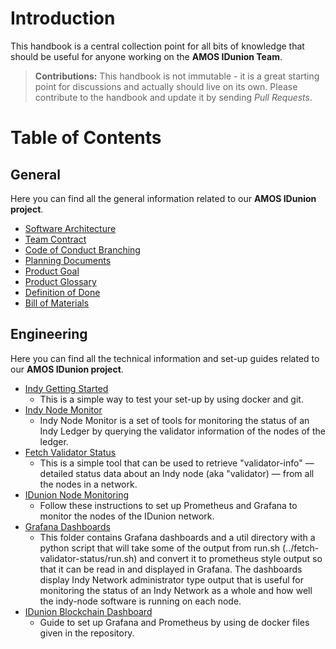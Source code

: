 # Introduction

This handbook is a central collection point for all bits of knowledge that should be useful for anyone working on the **AMOS IDunion Team**. 

> **Contributions:** This handbook is not immutable - it is a great starting point for discussions and actually should live on its own. Please contribute to the handbook and update it by sending _Pull Requests_. 

# Table of Contents

## General
Here you can find all the general information related to our **AMOS IDunion project**.

  - [Software Architecture](https://github.com/amosproj/amos2022ss06-idunion-blockchain-dashboard/blob/main/Deliverables/sprint-04/software-architecture.pdf)
  - [Team Contract](https://github.com/amosproj/amos2022ss06-idunion-blockchain-dashboard/blob/main/Deliverables/sprint-03/team-contract-signed.pdf)
  - [Code of Conduct Branching](https://github.com/amosproj/amos2022ss06-idunion-blockchain-dashboard/blob/main/Documentation/CoC_Branches.md)
  - [Planning Documents](https://docs.google.com/spreadsheets/d/1Df1QpVa1ACSY_kTNegWYElVrmmdf_bSMS06VU6Qoe90/edit#gid=6)
  - [Product Goal](https://docs.google.com/spreadsheets/d/1Df1QpVa1ACSY_kTNegWYElVrmmdf_bSMS06VU6Qoe90/edit#gid=3)
  - [Product Glossary](https://docs.google.com/spreadsheets/d/1Df1QpVa1ACSY_kTNegWYElVrmmdf_bSMS06VU6Qoe90/edit#gid=12)
  - [Definition of Done](https://docs.google.com/spreadsheets/d/1Df1QpVa1ACSY_kTNegWYElVrmmdf_bSMS06VU6Qoe90/edit#gid=1495433969)
  - [Bill of Materials](https://docs.google.com/spreadsheets/d/1Df1QpVa1ACSY_kTNegWYElVrmmdf_bSMS06VU6Qoe90/edit#gid=927854276)

## Engineering
Here you can find all the technical information and set-up guides related to our **AMOS IDunion project**.
  - [Indy Getting Started](https://hyperledger-indy.readthedocs.io/projects/sdk/en/latest/docs/getting-started/run-getting-started.html)
    - This is a simple way to test your set-up by using docker and git. 
  - [Indy Node Monitor](https://github.com/amosproj/amos2022ss06-idunion-blockchain-dashboard/tree/main/indy-node-monitor)
    - Indy Node Monitor is a set of tools for monitoring the status of an Indy Ledger by querying the validator information of the nodes of the ledger.
  - [Fetch Validator Status](https://github.com/amosproj/amos2022ss06-idunion-blockchain-dashboard/tree/main/indy-node-monitor/fetch-validator-status)
    - This is a simple tool that can be used to retrieve "validator-info" — detailed status data about an Indy node (aka "validator) — from all the nodes in a network.
  - [IDunion Node Monitoring](https://github.com/amosproj/amos2022ss06-idunion-blockchain-dashboard/blob/main/indy-node-monitor/setup_IDUnion_node_monitoring.md)
    - Follow these instructions to set up Prometheus and Grafana to monitor the nodes of the IDunion network.
  - [Grafana Dashboards](https://github.com/amosproj/amos2022ss06-idunion-blockchain-dashboard/tree/main/indy-node-monitor/grafana/dashboards)
    - This folder contains Grafana dashboards and a util directory with a python script that will take some of the output from run.sh (../fetch-validator-status/run.sh) and convert it to prometheus style output so that it can be read in and displayed in Grafana. The dashboards display Indy Network administrator type output that is useful for monitoring the status of an Indy Network as a whole and how well the indy-node software is running on each node.
  - [IDunion Blockchain Dashboard](https://github.com/amosproj/amos2022ss06-idunion-blockchain-dashboard/blob/main/Documentation/README.md)
    - Guide to set up Grafana and Prometheus by using de docker files given in the repository.